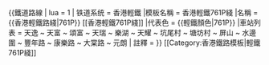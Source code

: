{{鐵道路線 | lua = 1 | 铁道系统 = 香港輕鐵
|模板名稱 = 香港輕鐵761P綫
|名稱 = {{香港輕鐵路綫|761P}} [[香港輕鐵761P綫]]
|代表色 = {{輕鐵顏色|761P}}
|車站列表 = 
天逸 ~ 天富 ~ 頌富 ~ 天瑞 ~ 樂湖 ~ 天耀 ~ 坑尾村 ~ 塘坊村 ~ 屏山 ~ 水邊圍 ~ 豐年路 ~ 康樂路 ~ 大棠路 ~ 元朗
| 註釋 = 
}}<noinclude>
[[Category:香港鐵路模板|輕鐵761P綫]]
</noinclude>